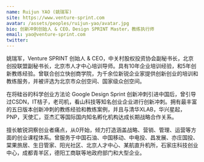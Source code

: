 ```yaml
---
name: Ruijun YAO (姚瑞军)
site: https://www.venture-sprint.com
avatar: /assets/peoples/ruijun-yao/avatar.jpg
bio: 创新冲刺创始人 & CEO，Design SPRINT Master，教练执行师
email: yao@venture-sprint.com
twitter: 
---
```


姚瑞军，Venture SPRINT 创始人 & CEO，中关村股权投资协会副秘书长，北京创投联盟副秘书长，北京市人才中心培训导师。具有10年企业培训经验，和5年创新教练经验。曾联合创立快创商学院，为千余位新锐企业家提供创新创业的培训和教练服务，并被评选为北京市众创空间、国家级众创空间。

在将硅谷的科学创业方法论 Google Design Sprint 创新冲刺引进中国后，曾引导过CSDN，IT桔子，老司机，看山科技等知名创业企业进行创新冲刺。拥有最丰富的五日版本创新冲刺的教练经验和教练案例，并且与清华XLAB，华兴星起，PNP，天使汇，亚杰汇等国际国内知名孵化机构达成长期战略合作关系。

擅长敏锐洞察创业者痛点，从0开始，倾力打造涵盖战略、营销、管理、运营等方面的创业课程体系。曾服务于中国石油、中国移动、中电投、昌发展、亦庄国投、棠果旅居、生日管家、阳光社区、北京人才中心、某航直升机所，石家庄科技创业中心，成都青羊区，德阳工商联等地政府部门和大型企业。
